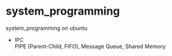 # system_programming
system_programming on ubuntu 

- IPC <br>
  PIPE (Parent-Child, FIFO), Message Queue, Shared Memory 
